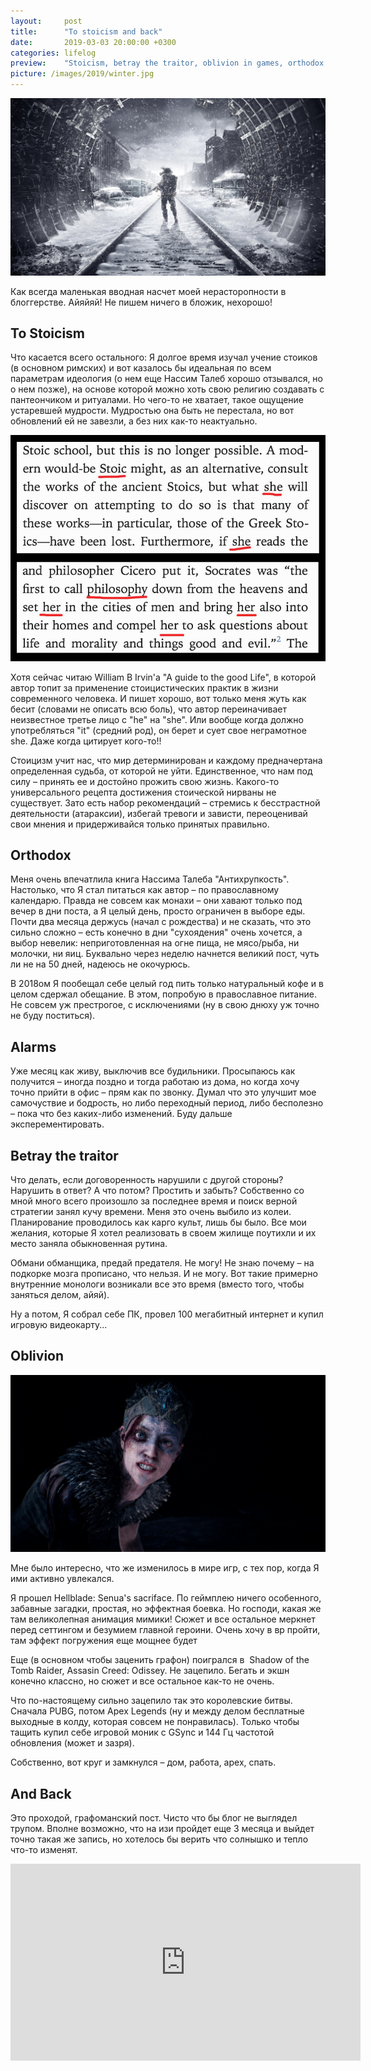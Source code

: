 ```yaml
---
layout:     post
title:      "To stoicism and back"
date:       2019-03-03 20:00:00 +0300
categories: lifelog
preview:    "Stoicism, betray the traitor, oblivion in games, orthodox nutrition, agreement do not hurry, environment of laziness"
picture: /images/2019/winter.jpg
---
```

<div class="full-container">
    <img src="/images/2019/winter.jpg" alt="pic" class="post-top-page">
</div>

Как всегда маленькая вводная насчет моей нерасторопности в блоггерстве. Айяйяй! Не пишем ничего в бложик, нехорошо!

## To Stoicism

Что касается всего остального: Я долгое время изучал учение стоиков (в основном римских) и вот казалось бы идеальная по всем параметрам идеология (о нем еще Нассим Талеб хорошо отзывался, но о нем позже), на основе которой можно хоть свою религию создавать с пантеончиком и ритуалами. Но чего-то не хватает, такое ощущение устаревшей мудрости. Мудростью она быть не перестала, но вот обновлений ей не завезли, а без них как-то неактуально. 

<img src="/images/2019/03/ungrammar_she.jpg" alt="pic" class="right-image">

Хотя сейчас читаю William B Irvin'a "A guide to the good Life", в которой автор топит за применение стоицистических практик в жизни современного человека. И пишет хорошо, вот только меня жуть как бесит (словами не описать всю боль), что автор переиначивает неизвестное третье лицо с "he" на "she". Или вообще когда должно употребляться "it" (средний род), он берет и сует свое неграмотное she. Даже когда цитирует кого-то!! 

Стоицизм учит нас, что мир детерминирован и каждому предначертана определенная судьба, от которой не уйти. Единственное, что нам под силу – принять ее и достойно прожить свою жизнь. Какого-то универсального рецепта достижения стоической нирваны не существует. Зато есть набор рекомендаций – стремись к бесстрастной деятельности (атараксии), избегай тревоги и зависти, переоценивай свои мнения и придерживайся только принятых правильно.  

## Orthodox

Меня очень впечатлила книга Нассима Талеба "Антихрупкость". Настолько, что Я стал питаться как автор – по православному календарю. Правда не совсем как монахи – они хавают только под вечер в дни поста, а Я целый день, просто ограничен в выборе еды. Почти два месяца держусь (начал с рождества) и не сказать, что это сильно сложно – есть конечно в дни "сухоядения" очень хочется, а выбор невелик: неприготовленная на огне пища, не мясо/рыба, ни молочки, ни яиц. Буквально через неделю начнется великий пост, чуть ли не на 50 дней, надеюсь не окочурюсь. 

В 2018ом Я пообещал себе целый год пить только натуральный кофе и в целом сдержал обещание. В этом, попробую в православное питание. Не совсем уж престрогое, с исключениями (ну в свою днюху уж точно не буду поститься).

## Alarms

Уже месяц как живу, выключив все будильники. Просыпаюсь как получится – иногда поздно и тогда работаю из дома, но когда хочу точно прийти в офис – прям как по звонку. Думал что это улучшит мое самочуствие и бодрость, но либо переходный период, либо бесполезно – пока что без каких-либо изменений. Буду дальше эксперементировать. 

## Betray the traitor

Что делать, если договоренность нарушили с другой стороны? Нарушить в ответ? А что потом? Простить и забыть? 
Собственно со мной много всего произошло за последнее время и поиск верной стратегии занял кучу времени. Меня это очень выбило из колеи. Планирование проводилось как карго культ, лишь бы было. Все мои желания, которые Я хотел реализовать в своем жилище поутихли и их место заняла обыкновенная рутина. 

Обмани обманщика, предай предателя. Не могу! Не знаю почему – на подкорке мозга прописано, что нельзя. И не могу.
Вот такие примерно внутренние монологи возникали все это время (вместо того, чтобы заняться делом, айяй). 

Ну а потом, Я собрал себе ПК, провел 100 мегабитный интернет и купил игровую видеокарту...

## Oblivion

<div class="full-container">
    <img src="/images/2019/03/senua.jpg" alt="pic" class="post-top-page">
</div>

Мне было интересно, что же изменилось в мире игр, с тех пор, когда Я ими активно увлекался. 

Я прошел Hellblade: Senua's sacriface. По геймплею ничего особенного, забавные загадки, простая, но эффектная боевка. Но господи, какая же там великолепная анимация мимики! Сюжет и все остальное меркнет перед сеттингом и безумием главной героини. Очень хочу в вр пройти, там эффект погружения еще мощнее будет

Еще (в основном чтобы заценить графон) поигрался в  Shadow of the Tomb Raider, Assasin Creed: Odissey. Не зацепило. Бегать и экшн конечно классно, но сюжет и все остальное как-то не очень.

Что по-настоящему сильно зацепило так это королевские битвы. Сначала PUBG, потом Apex Legends (ну и между делом бесплатные выходные в колду, которая совсем не понравилась). Только чтобы тащить купил себе игровой моник с GSync и 144 Гц частотой обновления (может и зазря). 

Собственно, вот круг и замкнулся – дом, работа, арех, спать. 

## And Back

Это проходой, графоманский пост. Чисто что бы блог не выглядел трупом. Вполне возможно, что на изи пройдет еще 3 месяца и выйдет точно такая же запись, но хотелось бы верить что солнышко и тепло что-то изменят.

<div class="video-wrapper full-container some-intend">
    <iframe width="560" height="315" src="https://www.youtube.com/embed/7SBcEEUbBjc" frameborder="0" allow="accelerometer; autoplay; encrypted-media; gyroscope; picture-in-picture" allowfullscreen></iframe>
</div>

